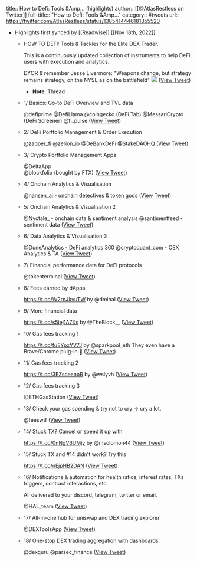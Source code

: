title:: How to Defi:  Tools &Amp... (highlights)
author:: [[@AtlasRestless on Twitter]]
full-title:: "How to Defi:  Tools &Amp..."
category:: #tweets
url:: https://twitter.com/AtlasRestless/status/1385414446181355520

- Highlights first synced by [[Readwise]] [[Nov 18th, 2022]]
	- HOW TO DEFI: 
	  Tools & Tackles for the Elite DEX Trader.
	  
	  This is a continuously updated collection of instruments to help DeFi users with execution and analytics. 
	  
	  DYOR & remember Jesse Livermore: "Weapons change, but strategy remains strategy, on the NYSE as on the battlefield" ![](https://pbs.twimg.com/media/EvNL3BEVcAMSdmz.jpg) ([View Tweet](https://twitter.com/AtlasRestless/status/1365521736121294848))
		- **Note**: Thread
	- 1/ Basics: Go-to DeFi Overview and TVL data
	  
	  @defiprime 
	  @DefiLlama
	  @coingecko (DeFi Tab)
	  @MessariCrypto (DeFi Screener)
	  @fi_pulse ([View Tweet](https://twitter.com/AtlasRestless/status/1365521738046398464))
	- 2/ DeFi Portfolio Management & Order Execution
	  
	  @zapper_fi 
	  @zerion_io 
	  @DeBankDeFi 
	  @StakeDAOHQ ([View Tweet](https://twitter.com/AtlasRestless/status/1365521739610873856))
	- 3/ Crypto Portfolio Management Apps
	  
	  @DeltaApp   
	  @blockfolio (bought by FTX) ([View Tweet](https://twitter.com/AtlasRestless/status/1365521741158604801))
	- 4/ Onchain Analytics & Visualisation
	  
	  @nansen_ai - onchain detectives & token gods ([View Tweet](https://twitter.com/AtlasRestless/status/1365521742832271360))
	- 5/ Onchain Analytics & Visualisation 2
	  
	  @Nyctale_ - onchain data & sentiment analysis
	  @santimentfeed - sentiment data ([View Tweet](https://twitter.com/AtlasRestless/status/1365521744488931329))
	- 6/ Data Analytics & Visualisation 3
	  
	  @DuneAnalytics - DeFi analytics 360
	  @cryptoquant_com - CEX Analytics & TA ([View Tweet](https://twitter.com/AtlasRestless/status/1365521746003062788))
	- 7/ Financial performance data for DeFi protocols
	  
	  @tokenterminal ([View Tweet](https://twitter.com/AtlasRestless/status/1365521747521335302))
	- 8/ Fees earned by dApps
	  
	  https://t.co/W2rnJkvuTW by @dmihal ([View Tweet](https://twitter.com/AtlasRestless/status/1365521749295599623))
	- 9/ More financial data
	  
	  https://t.co/s5iej1A7Xs
	  by @TheBlock__ ([View Tweet](https://twitter.com/AtlasRestless/status/1365521751124287493))
	- 10/ Gas fees tracking 1
	  
	  https://t.co/fuEYpxYV7J by @sparkpool_eth
	  They even have a Brave/Chrome plug-in 🙌 ([View Tweet](https://twitter.com/AtlasRestless/status/1365521752768450563))
	- 11/ Gas fees tracking 2
	  
	  https://t.co/3EZsceenoR by @wslyvh ([View Tweet](https://twitter.com/AtlasRestless/status/1365521754404257792))
	- 12/ Gas fees tracking 3
	  
	  @ETHGasStation ([View Tweet](https://twitter.com/AtlasRestless/status/1365521756060979201))
	- 13/ Check your gas spending & try not to cry -> cry a lot.
	  
	  @feeswtf ([View Tweet](https://twitter.com/AtlasRestless/status/1365521757575077895))
	- 14/ Stuck TX? Cancel or speed it up with
	  
	  https://t.co/0nNgV6UMjy
	  by @msolomon44 ([View Tweet](https://twitter.com/AtlasRestless/status/1365521759177383938))
	- 15/ Stuck TX and #14 didn't work? Try this
	  
	  https://t.co/nEjpHB2DAN ([View Tweet](https://twitter.com/AtlasRestless/status/1365521761001820162))
	- 16/ Notifications & automation for health ratios, interest rates, TXs triggers, contract interactions, etc. 
	  
	  All delivered to your discord, telegram, twitter or email.
	  
	  @HAL_team ([View Tweet](https://twitter.com/AtlasRestless/status/1365521762818007040))
	- 17/ All-in-one hub for uniswap and DEX trading explorer
	  
	  @DEXToolsApp ([View Tweet](https://twitter.com/AtlasRestless/status/1365521764806103040))
	- 18/ One-stop DEX trading aggregation with dashboards
	  
	  @dexguru
	  @parsec_finance ([View Tweet](https://twitter.com/AtlasRestless/status/1365521766362226691))